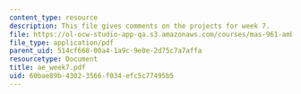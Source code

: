```yaml
---
content_type: resource
description: This file gives comments on the projects for week 7.
file: https://ol-ocw-studio-app-qa.s3.amazonaws.com/courses/mas-961-ambient-intelligence-spring-2005/60bae89b43023566f034efc5c77495b5_ae_week7.pdf
file_type: application/pdf
parent_uid: 514cf668-00a4-1a9c-9e0e-2d75c7a7affa
resourcetype: Document
title: ae_week7.pdf
uid: 60bae89b-4302-3566-f034-efc5c77495b5
---
```

